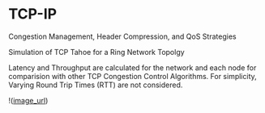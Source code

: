 # TCP-IP
Congestion Management, Header Compression, and QoS Strategies

Simulation of TCP Tahoe for a Ring Network Topolgy 

Latency and Throughput are calculated for the network and each node for comparision with other TCP Congestion Control Algorithms. For simplicity, Varying Round Trip Times (RTT) are not considered. 

!([image_url](https://github.com/ayushkale1909/TCP-IP/blob/main/tcp_tahoe.jpg))

